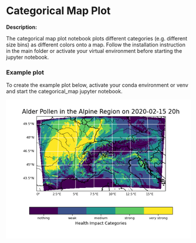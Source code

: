 # Categorical Map Plot

**Description:**

The categorical map plot notebook plots different categories (e.g. different size bins) as different colors onto a map. Follow the installation instruction in the main folder or activate your virtual environment before starting the jupyter notebook.

### Example plot

To create the example plot below, activate your conda environment or venv and start the categorical_map jupyter notebook.

<p align="center">
<img src=categorical_map_plot.png width="550"/>
</p>
